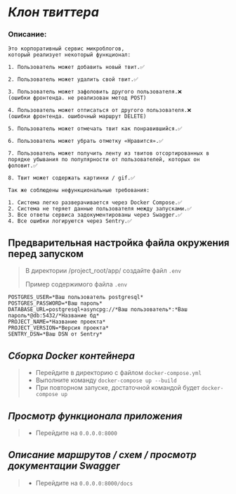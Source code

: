# *Клон твиттера*
### Описание:
```
Это корпоративный сервис микроблогов,
который реализует некоторый функционал:

1. Пользователь может добавить новый твит.✅

2. Пользователь может удалить свой твит.✅

3. Пользователь может зафоловить другого пользователя.❌
(ошибки фронтенда. не реализован метод POST)

4. Пользователь может отписаться от другого пользователя.❌
(ошибки фронтенда. ошибочный маршрут DELETE)

5. Пользователь может отмечать твит как понравившийся.✅

6. Пользователь может убрать отметку «Нравится».✅

7. Пользователь может получить ленту из твитов отсортированных в
порядке убывания по популярности от пользователей, которых он
фоловит.✅

8. Твит может содержать картинки / gif.✅
```

```
Так же соблюдены нефункциональные требования:

1. Система легко разверачивается через Docker Compose.✅
2. Система не теряет данные пользователя между запусками.✅
3. Все ответы сервиса задокументированы через Swagger.✅
4. Все ошибки логируются через Sentry.✅
```
## Предварительная настройка файла окружения перед запуском 

> В директории /project_root/app/ создайте файл
> `.env`
> 
> Пример содержимого файла `.env`
> 
```
POSTGRES_USER=*Ваш пользователь postgresql*
POSTGRES_PASSWORD=*Ваш пароль*
DATABASE_URL=postgresql+asyncpg://*Ваш пользователь*:*Ваш пароль*@db:5432/*Название бд*
PROJECT_NAME=*Название проекта*
PROJECT_VERSION=*Версия проекта*
SENTRY_DSN=*Ваш DSN от Sentry*
```
## *Сборка Docker контейнера*

> * Перейдите в директорию с файлом `docker-compose.yml`
> * Выполните команду `docker-compose up --build`
> * При повторном запуске, достаточной командой будет `docker-compose up` 

## *Просмотр функционала приложения*

> * Перейдите на `0.0.0.0:8000`

## *Описание маршрутов / схем / просмотр документации Swagger*

> * Перейдите на `0.0.0.0:8000/docs`
